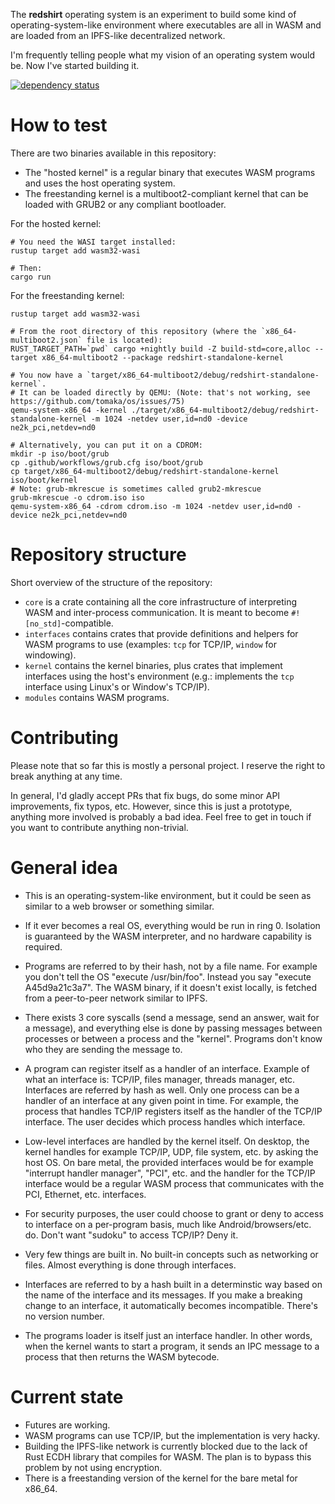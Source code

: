 The **redshirt** operating system is an experiment to build some kind of operating-system-like
environment where executables are all in WASM and are loaded from an IPFS-like decentralized
network.

I'm frequently telling people what my vision of an operating system would be. Now I've started
building it.

[![dependency status](https://deps.rs/repo/github/tomaka/os/status.svg)](https://deps.rs/repo/github/tomaka/os)

# How to test

There are two binaries available in this repository:

- The "hosted kernel" is a regular binary that executes WASM programs and uses the host operating
  system.
- The freestanding kernel is a multiboot2-compliant kernel that can be loaded with GRUB2 or any
  compliant bootloader.

For the hosted kernel:

```
# You need the WASI target installed:
rustup target add wasm32-wasi

# Then:
cargo run
```

For the freestanding kernel:

```
rustup target add wasm32-wasi

# From the root directory of this repository (where the `x86_64-multiboot2.json` file is located):
RUST_TARGET_PATH=`pwd` cargo +nightly build -Z build-std=core,alloc --target x86_64-multiboot2 --package redshirt-standalone-kernel

# You now have a `target/x86_64-multiboot2/debug/redshirt-standalone-kernel`.
# It can be loaded directly by QEMU: (Note: that's not working, see https://github.com/tomaka/os/issues/75)
qemu-system-x86_64 -kernel ./target/x86_64-multiboot2/debug/redshirt-standalone-kernel -m 1024 -netdev user,id=nd0 -device ne2k_pci,netdev=nd0

# Alternatively, you can put it on a CDROM:
mkdir -p iso/boot/grub
cp .github/workflows/grub.cfg iso/boot/grub
cp target/x86_64-multiboot2/debug/redshirt-standalone-kernel iso/boot/kernel
# Note: grub-mkrescue is sometimes called grub2-mkrescue
grub-mkrescue -o cdrom.iso iso
qemu-system-x86_64 -cdrom cdrom.iso -m 1024 -netdev user,id=nd0 -device ne2k_pci,netdev=nd0
```

# Repository structure

Short overview of the structure of the repository:

- `core` is a crate containing all the core infrastructure of interpreting WASM and inter-process
  communication. It is meant to become `#![no_std]`-compatible.
- `interfaces` contains crates that provide definitions and helpers for WASM programs to use
  (examples: `tcp` for TCP/IP, `window` for windowing).
- `kernel` contains the kernel binaries, plus crates that implement interfaces using the host's
  environment (e.g.: implements the `tcp` interface using Linux's or Window's TCP/IP).
- `modules` contains WASM programs.

# Contributing

Please note that so far this is mostly a personal project. I reserve the right to break anything
at any time.

In general, I'd gladly accept PRs that fix bugs, do some minor API improvements, fix typos, etc.
However, since this is just a prototype, anything more involved is probably a bad idea. Feel free
to get in touch if you want to contribute anything non-trivial.

# General idea

- This is an operating-system-like environment, but it could be seen as similar to a web browser
  or something similar.

- If it ever becomes a real OS, everything would be run in ring 0. Isolation is guaranteed by the
  WASM interpreter, and no hardware capability is required.

- Programs are referred to by their hash, not by a file name. For example you don't tell the OS
  "execute /usr/bin/foo". Instead you say "execute A45d9a21c3a7". The WASM binary, if it doesn't
  exist locally, is fetched from a peer-to-peer network similar to IPFS.

- There exists 3 core syscalls (send a message, send an answer, wait for a message), and
  everything else is done by passing messages between processes or between a process and the
  "kernel". Programs don't know who they are sending the message to.

- A program can register itself as a handler of an interface. Example of what an interface is:
  TCP/IP, files manager, threads manager, etc. Interfaces are referred by hash as well. Only one
  process can be a handler of an interface at any given point in time. For example, the process
  that handles TCP/IP registers itself as the handler of the TCP/IP interface. The user decides
  which process handles which interface.

- Low-level interfaces are handled by the kernel itself. On desktop, the kernel handles for example
  TCP/IP, UDP, file system, etc. by asking the host OS. On bare metal, the provided interfaces would
  be for example "interrupt handler manager", "PCI", etc. and the handler for the TCP/IP interface
  would be a regular WASM process that communicates with the PCI, Ethernet, etc. interfaces.

- For security purposes, the user could choose to grant or deny to access to interface on a
  per-program basis, much like Android/browsers/etc. do. Don't want "sudoku" to access TCP/IP?
  Deny it.

- Very few things are built in. No built-in concepts such as networking or files. Almost
  everything is done through interfaces.

- Interfaces are referred to by a hash built in a determinstic way based on the name of the
  interface and its messages. If you make a breaking change to an interface, it automatically
  becomes incompatible. There's no version number.

- The programs loader is itself just an interface handler. In other words, when the kernel wants to
  start a program, it sends an IPC message to a process that then returns the WASM bytecode.

# Current state

- Futures are working.
- WASM programs can use TCP/IP, but the implementation is very hacky.
- Building the IPFS-like network is currently blocked due to the lack of Rust ECDH library that compiles for WASM.
  The plan is to bypass this problem by not using encryption.
- There is a freestanding version of the kernel for the bare metal for x86_64.
